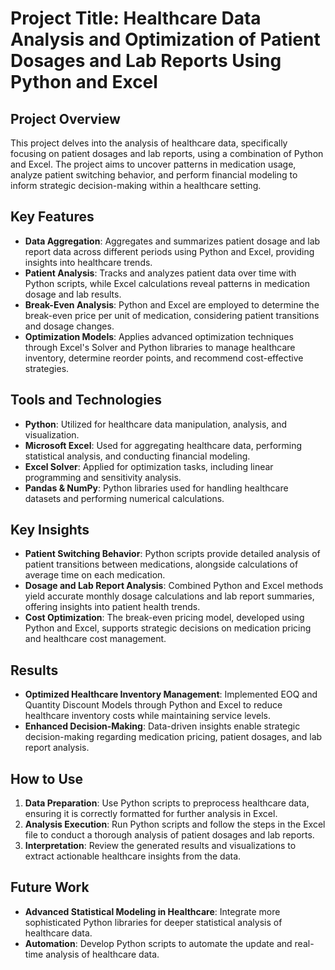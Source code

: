 # Project Title: Healthcare Data Analysis and Optimization of Patient Dosages and Lab Reports Using Python and Excel

## Project Overview
This project delves into the analysis of healthcare data, specifically focusing on patient dosages and lab reports, using a combination of Python and Excel. The project aims to uncover patterns in medication usage, analyze patient switching behavior, and perform financial modeling to inform strategic decision-making within a healthcare setting.

## Key Features
- **Data Aggregation**: Aggregates and summarizes patient dosage and lab report data across different periods using Python and Excel, providing insights into healthcare trends.
- **Patient Analysis**: Tracks and analyzes patient data over time with Python scripts, while Excel calculations reveal patterns in medication dosage and lab results.
- **Break-Even Analysis**: Python and Excel are employed to determine the break-even price per unit of medication, considering patient transitions and dosage changes.
- **Optimization Models**: Applies advanced optimization techniques through Excel's Solver and Python libraries to manage healthcare inventory, determine reorder points, and recommend cost-effective strategies.

## Tools and Technologies
- **Python**: Utilized for healthcare data manipulation, analysis, and visualization.
- **Microsoft Excel**: Used for aggregating healthcare data, performing statistical analysis, and conducting financial modeling.
- **Excel Solver**: Applied for optimization tasks, including linear programming and sensitivity analysis.
- **Pandas & NumPy**: Python libraries used for handling healthcare datasets and performing numerical calculations.

## Key Insights
- **Patient Switching Behavior**: Python scripts provide detailed analysis of patient transitions between medications, alongside calculations of average time on each medication.
- **Dosage and Lab Report Analysis**: Combined Python and Excel methods yield accurate monthly dosage calculations and lab report summaries, offering insights into patient health trends.
- **Cost Optimization**: The break-even pricing model, developed using Python and Excel, supports strategic decisions on medication pricing and healthcare cost management.

## Results
- **Optimized Healthcare Inventory Management**: Implemented EOQ and Quantity Discount Models through Python and Excel to reduce healthcare inventory costs while maintaining service levels.
- **Enhanced Decision-Making**: Data-driven insights enable strategic decision-making regarding medication pricing, patient dosages, and lab report analysis.

## How to Use
1. **Data Preparation**: Use Python scripts to preprocess healthcare data, ensuring it is correctly formatted for further analysis in Excel.
2. **Analysis Execution**: Run Python scripts and follow the steps in the Excel file to conduct a thorough analysis of patient dosages and lab reports.
3. **Interpretation**: Review the generated results and visualizations to extract actionable healthcare insights from the data.

## Future Work
- **Advanced Statistical Modeling in Healthcare**: Integrate more sophisticated Python libraries for deeper statistical analysis of healthcare data.
- **Automation**: Develop Python scripts to automate the update and real-time analysis of healthcare data.
